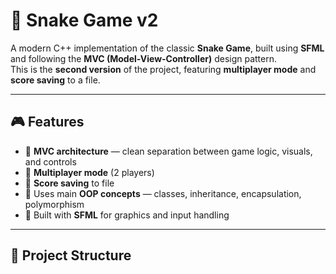 # 🐍 Snake Game v2

A modern C++ implementation of the classic **Snake Game**, built using **SFML** and following the **MVC (Model-View-Controller)** design pattern.  
This is the **second version** of the project, featuring **multiplayer mode** and **score saving** to a file.  

---

## 🎮 Features

- 🧩 **MVC architecture** — clean separation between game logic, visuals, and controls  
- 👥 **Multiplayer mode** (2 players)  
- 💾 **Score saving** to file  
- 🧠 Uses main **OOP concepts** — classes, inheritance, encapsulation, polymorphism  
- 🎨 Built with **SFML** for graphics and input handling  

---

## 📁 Project Structure

